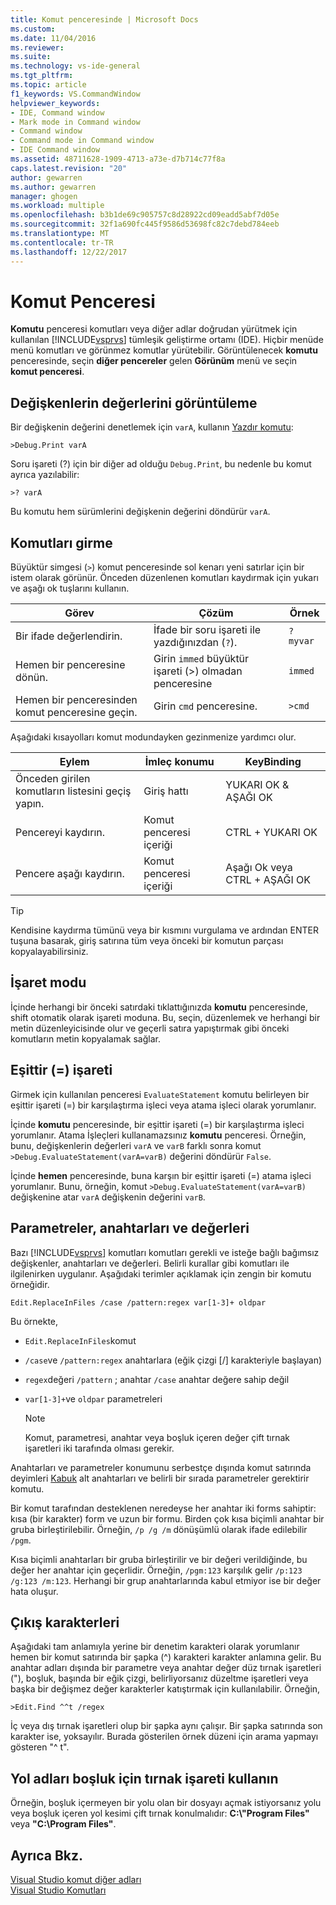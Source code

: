 ```yaml
---
title: Komut penceresinde | Microsoft Docs
ms.custom: 
ms.date: 11/04/2016
ms.reviewer: 
ms.suite: 
ms.technology: vs-ide-general
ms.tgt_pltfrm: 
ms.topic: article
f1_keywords: VS.CommandWindow
helpviewer_keywords:
- IDE, Command window
- Mark mode in Command window
- Command window
- Command mode in Command window
- IDE Command window
ms.assetid: 48711628-1909-4713-a73e-d7b714c77f8a
caps.latest.revision: "20"
author: gewarren
ms.author: gewarren
manager: ghogen
ms.workload: multiple
ms.openlocfilehash: b3b1de69c905757c8d28922cd09eadd5abf7d05e
ms.sourcegitcommit: 32f1a690fc445f9586d53698fc82c7debd784eeb
ms.translationtype: MT
ms.contentlocale: tr-TR
ms.lasthandoff: 12/22/2017
---
```

# <a name="command-window"></a>Komut Penceresi
**Komutu** penceresi komutları veya diğer adlar doğrudan yürütmek için kullanılan [!INCLUDE[vsprvs](../../code-quality/includes/vsprvs_md.md)] tümleşik geliştirme ortamı (IDE). Hiçbir menüde menü komutları ve görünmez komutlar yürütebilir. Görüntülenecek **komutu** penceresinde, seçin **diğer pencereler** gelen **Görünüm** menü ve seçin **komut penceresi**.  
  
## <a name="displaying-the-values-of-variables"></a>Değişkenlerin değerlerini görüntüleme  
 Bir değişkenin değerini denetlemek için `varA`, kullanın [Yazdır komutu](../../ide/reference/print-command.md):  
  
```  
>Debug.Print varA  
```  
  
 Soru işareti (?) için bir diğer ad olduğu `Debug.Print`, bu nedenle bu komut ayrıca yazılabilir:  
  
```  
>? varA  
```  
  
 Bu komutu hem sürümlerini değişkenin değerini döndürür `varA`.  
  
## <a name="entering-commands"></a>Komutları girme  
 Büyüktür simgesi (`>`) komut penceresinde sol kenarı yeni satırlar için bir istem olarak görünür. Önceden düzenlenen komutları kaydırmak için yukarı ve aşağı ok tuşlarını kullanın.  
  
|Görev|Çözüm|Örnek|  
|----------|--------------|-------------|  
|Bir ifade değerlendirin.|İfade bir soru işareti ile yazdığınızdan (`?`).|`? myvar`|  
|Hemen bir penceresine dönün.|Girin `immed` büyüktür işareti (>) olmadan penceresine|`immed`|  
|Hemen bir penceresinden komut penceresine geçin.|Girin `cmd` penceresine.|`>cmd`|  
  
 Aşağıdaki kısayolları komut modundayken gezinmenize yardımcı olur.  
  
|Eylem|İmleç konumu|KeyBinding|  
|------------|---------------------|----------------|  
|Önceden girilen komutların listesini geçiş yapın.|Giriş hattı|YUKARI OK & AŞAĞI OK|  
|Pencereyi kaydırın.|Komut penceresi içeriği|CTRL + YUKARI OK|  
|Pencere aşağı kaydırın.|Komut penceresi içeriği|Aşağı Ok veya CTRL + AŞAĞI OK|  
  
> [!TIP]
>  Kendisine kaydırma tümünü veya bir kısmını vurgulama ve ardından ENTER tuşuna basarak, giriş satırına tüm veya önceki bir komutun parçası kopyalayabilirsiniz.  
  
## <a name="mark-mode"></a>İşaret modu  
 İçinde herhangi bir önceki satırdaki tıklattığınızda **komutu** penceresinde, shift otomatik olarak işareti moduna. Bu, seçin, düzenlemek ve herhangi bir metin düzenleyicisinde olur ve geçerli satıra yapıştırmak gibi önceki komutların metin kopyalamak sağlar.  
  
## <a name="the-equals--sign"></a>Eşittir (=) işareti  
 Girmek için kullanılan penceresi `EvaluateStatement` komutu belirleyen bir eşittir işareti (=) bir karşılaştırma işleci veya atama işleci olarak yorumlanır.  
  
 İçinde **komutu** penceresinde, bir eşittir işareti (=) bir karşılaştırma işleci yorumlanır. Atama İşleçleri kullanamazsınız **komutu** penceresi. Örneğin, bunu, değişkenlerin değerleri `varA` ve `varB` farklı sonra komut `>Debug.EvaluateStatement(varA=varB)` değerini döndürür `False`.  
  
 İçinde **hemen** penceresinde, buna karşın bir eşittir işareti (=) atama işleci yorumlanır. Bunu, örneğin, komut `>Debug.EvaluateStatement(varA=varB)` değişkenine atar `varA` değişkenin değerini `varB`.  
  
## <a name="parameters-switches-and-values"></a>Parametreler, anahtarları ve değerleri  
 Bazı [!INCLUDE[vsprvs](../../code-quality/includes/vsprvs_md.md)] komutları komutları gerekli ve isteğe bağlı bağımsız değişkenler, anahtarları ve değerleri. Belirli kurallar gibi komutları ile ilgilenirken uygulanır. Aşağıdaki terimler açıklamak için zengin bir komutu örneğidir.  
  
```  
Edit.ReplaceInFiles /case /pattern:regex var[1-3]+ oldpar   
```  
  
 Bu örnekte,  
  
-   `Edit.ReplaceInFiles`komut  
  
-   `/case`ve `/pattern:regex` anahtarlara (eğik çizgi [/] karakteriyle başlayan)  
  
-   `regex`değeri `/pattern` ; anahtar `/case` anahtar değere sahip değil  
  
-   `var[1-3]+`ve `oldpar` parametreleri  
  
    > [!NOTE]
    >  Komut, parametresi, anahtar veya boşluk içeren değer çift tırnak işaretleri iki tarafında olması gerekir.  
  
Anahtarları ve parametreler konumunu serbestçe dışında komut satırında deyimleri [Kabuk](../../ide/reference/shell-command.md) alt anahtarları ve belirli bir sırada parametreler gerektirir komutu.  
  
Bir komut tarafından desteklenen neredeyse her anahtar iki forms sahiptir: kısa (bir karakter) form ve uzun bir formu. Birden çok kısa biçimli anahtar bir gruba birleştirilebilir. Örneğin, `/p /g /m` dönüşümlü olarak ifade edilebilir `/pgm`.  
  
Kısa biçimli anahtarları bir gruba birleştirilir ve bir değeri verildiğinde, bu değer her anahtar için geçerlidir. Örneğin, `/pgm:123` karşılık gelir `/p:123 /g:123 /m:123`. Herhangi bir grup anahtarlarında kabul etmiyor ise bir değer hata oluşur.  
  
## <a name="escape-characters"></a>Çıkış karakterleri  
 Aşağıdaki tam anlamıyla yerine bir denetim karakteri olarak yorumlanır hemen bir komut satırında bir şapka (^) karakteri karakter anlamına gelir. Bu anahtar adları dışında bir parametre veya anahtar değer düz tırnak işaretleri ("), boşluk, başında bir eğik çizgi, belirliyorsanız düzeltme işaretleri veya başka bir değişmez değer karakterler katıştırmak için kullanılabilir. Örneğin,  
  
```  
>Edit.Find ^^t /regex  
```  

 İç veya dış tırnak işaretleri olup bir şapka aynı çalışır. Bir şapka satırında son karakter ise, yoksayılır. Burada gösterilen örnek düzeni için arama yapmayı gösteren "^ t".  
  
## <a name="use-quotes-for-path-names-with-spaces"></a>Yol adları boşluk için tırnak işareti kullanın  
 Örneğin, boşluk içermeyen bir yolu olan bir dosyayı açmak istiyorsanız yolu veya boşluk içeren yol kesimi çift tırnak konulmalıdır: **C:\\"Program Files"** veya **"C:\Program Files"**.  
  
## <a name="see-also"></a>Ayrıca Bkz.  
 [Visual Studio komut diğer adları](../../ide/reference/visual-studio-command-aliases.md)   
 [Visual Studio Komutları](../../ide/reference/visual-studio-commands.md)